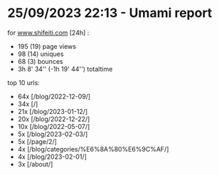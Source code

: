 # 25/09/2023 22:13 - Umami report
for www.shifeiti.com [24h] :

 - 195 (19) page views
 - 98 (14) uniques
 - 68 (3) bounces
 - 3h 8' 34'' (-1h 19' 44'') totaltime


top 10 urls:
 - 64x [/blog/2022-12-09/]
 - 34x [/]
 - 21x [/blog/2023-01-12/]
 - 20x [/blog/2022-12-22/]
 - 10x [/blog/2022-05-07/]
 - 5x [/blog/2023-02-03/]
 - 5x [/page/2/]
 - 4x [/blog/categories/%E6%8A%80%E6%9C%AF/]
 - 4x [/blog/2023-02-01/]
 - 3x [/about/]


